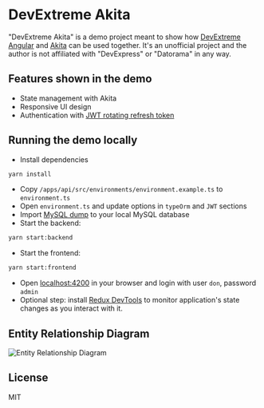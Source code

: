 # DevExtreme Akita

"DevExtreme Akita" is a demo project meant to show how [DevExtreme Angular](https://js.devexpress.com/Overview/Angular/) 
and [Akita](https://datorama.github.io/akita/) can be used together. It's an unofficial project and the author is not 
affiliated with "DevExpress" or "Datorama" in any way.

## Features shown in the demo

- State management with Akita
- Responsive UI design
- Authentication with [JWT rotating refresh token](https://auth0.com/blog/securing-single-page-applications-with-refresh-token-rotation/#Introducing-Refresh-Token-Rotation)

## Running the demo locally
 
- Install dependencies
```bash
yarn install
```
- Copy `/apps/api/src/environments/environment.example.ts` to `environment.ts`
- Open `environment.ts` and update options in `typeOrm`  and `JWT` sections
- Import [MySQL dump](https://github.com/hakimio/dx-akita/files/5408162/ticket_app.zip) to your local MySQL database
- Start the backend:
```bash
yarn start:backend
```
- Start the frontend:
```bash
yarn start:frontend
```
- Open [localhost:4200](http://localhost:4200) in your browser and login with user `don`, password `admin`
- Optional step: install [Redux DevTools](https://chrome.google.com/webstore/detail/redux-devtools/lmhkpmbekcpmknklioeibfkpmmfibljd)
 to monitor  application's state changes as you interact with it.

## Entity Relationship Diagram
![Entity Relationship Diagram](https://user-images.githubusercontent.com/768105/96582167-2dc5af00-12db-11eb-9abc-308f0a5b7b5b.png)

## License

MIT
